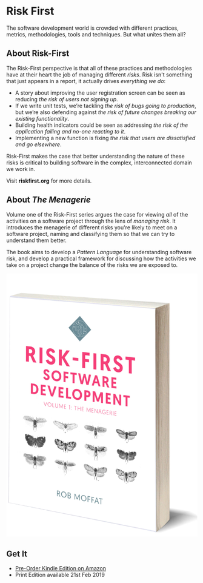 # Risk First

The software development world is crowded with different practices, metrics, methodologies, tools and techniques.  But what unites them all?

## About Risk-First

The Risk-First perspective is that all of these practices and methodologies have at their heart the job of managing different _risks_.   Risk isn't something that just appears in a report, it actually drives _everything we do_:

- A story about improving the user registration screen can be seen as reducing _the risk of users not signing up_.
- If we write unit tests, we’re tackling _the risk of bugs going to production_, but we’re also defending against _the risk of future changes breaking our existing functionality_.
- Building health indicators could be seen as addressing _the risk of the application failing and no-one reacting to it_.
- Implementing a new function is fixing _the risk that users are dissatisfied and go elsewhere_.

Risk-First makes the case that better understanding the nature of these risks is critical to building software in the complex, interconnected domain we work in.  

Visit **riskfirst.org** for more details.

## About _The Menagerie_

Volume one of the Risk-First series argues the case for viewing _all_ of the activities on a software project through the lens of _managing risk_.  It introduces the menagerie of different risks you're likely to meet on a software project, naming and classifying them so that we can try to understand them better.

The book aims to develop a _Pattern Language_ for understanding software risk, and develop a practical framework for discussing how the activities we take on a project change the balance of the risks we are exposed to.

![Cover Image](images/Cover_Book_image.jpg)

## Get It

- [Pre-Order Kindle Edition on Amazon](http://a.co/d/hmpmYl2)
- Print Edition available 21st Feb 2019
 